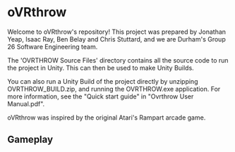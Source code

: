 # oVRthrow

Welcome to oVRthrow's repository! This project was prepared by Jonathan Yeap, Isaac Ray, Ben Belay and Chris Stuttard, and we are Durham's Group 26 Software Engineering team.

The 'OVRTHROW Source Files' directory contains all the source code to run the project in Unity. This can then be used to make Unity Builds.

You can also run a Unity Build of the project directly by unzipping OVRTHROW_BUILD.zip, and running the OVRTHROW.exe application. For more information, see the "Quick start guide" in "Ovrthrow User Manual.pdf".

oVRthrow was inspired by the original Atari's Rampart arcade game. 

## Gameplay




